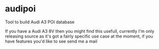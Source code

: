 # audipoi
Tool to build Audi A3 POI database

If you have a Audi A3 8V then you might find this usefull, currently I'm only releasing source as it's got a fairly specific use case at the moment, if you have features you'd like to see send me a mail
